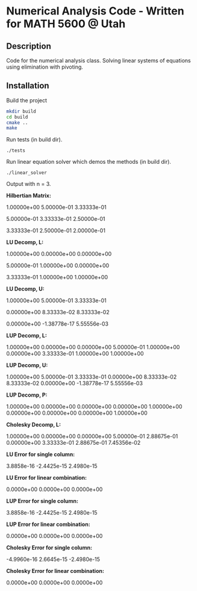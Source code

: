 # Numerical Analysis Code - Written for MATH 5600 @ Utah

## Description

Code for the numerical analysis class. Solving linear systems of equations using elimination with pivoting.

## Installation

Build the project 

```sh
mkdir build
cd build
cmake ..
make
```

Run tests (in build dir).

```
./tests
```

Run linear equation solver which demos the methods (in build dir).

```
./linear_solver
```

Output with n = 3.

**Hilbertian Matrix:**

1.00000e+00	5.00000e-01	3.33333e-01	

5.00000e-01	3.33333e-01	2.50000e-01	

3.33333e-01	2.50000e-01	2.00000e-01	



**LU Decomp, L:**

1.00000e+00	0.00000e+00	0.00000e+00	

5.00000e-01	1.00000e+00	0.00000e+00	

3.33333e-01	1.00000e+00	1.00000e+00	


**LU Decomp, U:**

1.00000e+00	5.00000e-01	3.33333e-01	

0.00000e+00	8.33333e-02	8.33333e-02	

0.00000e+00	-1.38778e-17	5.55556e-03	


**LUP Decomp, L:**

1.00000e+00	0.00000e+00	0.00000e+00	
5.00000e-01	1.00000e+00	0.00000e+00	
3.33333e-01	1.00000e+00	1.00000e+00	

**LUP Decomp, U:**

1.00000e+00	5.00000e-01	3.33333e-01	
0.00000e+00	8.33333e-02	8.33333e-02	
0.00000e+00	-1.38778e-17	5.55556e-03	

**LUP Decomp, P:**

1.00000e+00	0.00000e+00	0.00000e+00	
0.00000e+00	1.00000e+00	0.00000e+00	
0.00000e+00	0.00000e+00	1.00000e+00	

**Cholesky Decomp, L:**

1.00000e+00	0.00000e+00	0.00000e+00	
5.00000e-01	2.88675e-01	0.00000e+00	
3.33333e-01	2.88675e-01	7.45356e-02	

**LU Error for single column:**

3.8858e-16	-2.4425e-15	2.4980e-15	

**LU Error for linear combination:**

0.0000e+00	0.0000e+00	0.0000e+00	

**LUP Error for single column:**

3.8858e-16	-2.4425e-15	2.4980e-15	

**LUP Error for linear combination:**

0.0000e+00	0.0000e+00	0.0000e+00	

**Cholesky Error for single column:**

-4.9960e-16	2.6645e-15	-2.4980e-15	

**Cholesky Error for linear combination:**

0.0000e+00	0.0000e+00	0.0000e+00	
